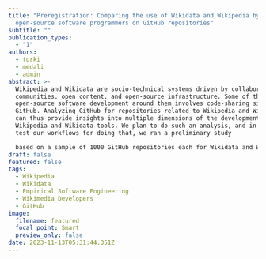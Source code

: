 ```yaml
---
title: "Preregistration: Comparing the use of Wikidata and Wikipedia by
  open-source software programmers on GitHub repositories"
subtitle: ""
publication_types:
  - "1"
authors:
  - turki
  - medali
  - admin
abstract: >-
  Wikipedia and Wikidata are socio-technical systems driven by collaborative
  communities, open content, and open-source infrastructure. Some of the
  open-source software development around them involves code-sharing sites like
  GitHub. Analyzing GitHub for repositories related to Wikipedia and Wikidata
  can thus provide insights into multiple dimensions of the development of
  Wikipedia and Wikidata tools. We plan to do such an analysis, and in order to
  test our workflows for doing that, we ran a preliminary study

  based on a sample of 1000 GitHub repositories each for Wikidata and Wikipedia. We are preregistering our workflows here as a transparent basis for documenting and reporting on the full analysis later. The kinds of insights we expect based on the preliminary data about open-source GitHub repositories related to Wikidata and Wikipedia are as follows: (i) statistical information about these repositories; (ii) computational information, e.g. in terms of the programming languages used; (iii) demographic information about the contributors to such open-source projects; (iv) legal information about the choice of licenses; (v) linguistic information about the natural language used in the context of these repositories; (vi) trends over time. In the process of applying these preliminary workflows to studying the full dataset of GitHub repositories related to Wikipedia and Wikidata, we hope to gain some additional insights into the community dynamics at play in volunteer software development around Wikimedia projects, as well as into the process and merits of preregistrations for studies of this kind. We welcome community feedback on this approach as well as suggestions on additional aspects to include into the full study, and collaborations on the actual implementation.
draft: false
featured: false
tags:
  - Wikipedia
  - Wikidata
  - Empirical Software Engineering
  - Wikimedia Developers
  - GitHub
image:
  filename: featured
  focal_point: Smart
  preview_only: false
date: 2023-11-13T05:31:44.351Z
---
```

